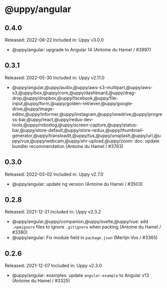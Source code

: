 # @uppy/angular

## 0.4.0

Released: 2022-08-22
Included in: Uppy v3.0.0

- @uppy/angular: upgrade to Angular 14 (Antoine du Hamel / #3997)

## 0.3.1

Released: 2022-05-30
Included in: Uppy v2.11.0

- @uppy/angular,@uppy/audio,@uppy/aws-s3-multipart,@uppy/aws-s3,@uppy/box,@uppy/core,@uppy/dashboard,@uppy/drag-drop,@uppy/dropbox,@uppy/facebook,@uppy/file-input,@uppy/form,@uppy/golden-retriever,@uppy/google-drive,@uppy/image-editor,@uppy/informer,@uppy/instagram,@uppy/onedrive,@uppy/progress-bar,@uppy/react,@uppy/redux-dev-tools,@uppy/robodog,@uppy/screen-capture,@uppy/status-bar,@uppy/store-default,@uppy/store-redux,@uppy/thumbnail-generator,@uppy/transloadit,@uppy/tus,@uppy/unsplash,@uppy/url,@uppy/vue,@uppy/webcam,@uppy/xhr-upload,@uppy/zoom: doc: update bundler recommendation (Antoine du Hamel / #3763)

## 0.3.0

Released: 2022-03-02
Included in: Uppy v2.7.0

- @uppy/angular: update ng version (Antoine du Hamel / #3503)

## 0.2.8

Released: 2021-12-21
Included in: Uppy v2.3.2

- @uppy/angular,@uppy/companion,@uppy/svelte,@uppy/vue: add `.npmignore` files to ignore `.gitignore` when packing (Antoine du Hamel / #3380)
- @uppy/angular: Fix module field in `package.json` (Merlijn Vos / #3365)

## 0.2.6

Released: 2021-12-07
Included in: Uppy v2.3.0

- @uppy/angular: examples: update `angular-example` to Angular v13 (Antoine du Hamel / #3325)
